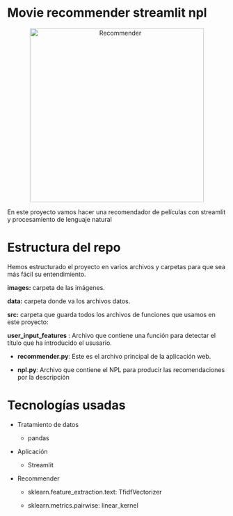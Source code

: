 # Movie recommender streamlit npl
<div align="center">
  <a href="default.asp">
    <img src="https://portugalinews.eu/wp-content/uploads/2018/09/film.jpg" alt="Recommender" style="width:400px;height:400px;", aling = "center">
  </a>
</div>

En este proyecto vamos hacer una recomendador de películas con streamlit y procesamiento de lenguaje natural

# **Estructura del repo**
Hemos estructurado el proyecto en varios archivos y carpetas para que sea más fácil su entendimiento.

**images:**  carpeta de las imágenes.

**data:**  carpeta donde va los archivos datos.
  
  
**src:** carpeta que guarda todos los archivos de funciones que usamos en este proyecto:
    
**user_input_features** : Archivo que contiene una función para detectar el título que ha introducido el ususario.

- **recommender.py**: Este es el archivo principal de la aplicación web.

- **npl.py**: Archivo que contiene el NPL para producir las recomendaciones por la descripción

# Tecnologías usadas


* Tratamiento de datos

    - pandas

    
* Aplicación

    - Streamlit

* Recommender

    - sklearn.feature_extraction.text:  TfidfVectorizer

    - sklearn.metrics.pairwise:  linear_kernel